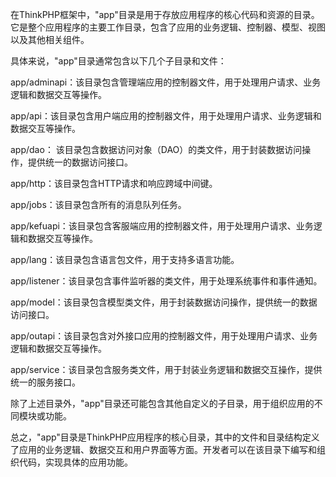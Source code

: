 在ThinkPHP框架中，"app"目录是用于存放应用程序的核心代码和资源的目录。它是整个应用程序的主要工作目录，包含了应用的业务逻辑、控制器、模型、视图以及其他相关组件。

具体来说，"app"目录通常包含以下几个子目录和文件：

app/adminapi：该目录包含管理端应用的控制器文件，用于处理用户请求、业务逻辑和数据交互等操作。

app/api：该目录包含用户端应用的控制器文件，用于处理用户请求、业务逻辑和数据交互等操作。

app/dao： 该目录包含数据访问对象（DAO）的类文件，用于封装数据访问操作，提供统一的数据访问接口。

app/http：该目录包含HTTP请求和响应跨域中间键。

app/jobs：该目录包含所有的消息队列任务。

app/kefuapi：该目录包含客服端应用的控制器文件，用于处理用户请求、业务逻辑和数据交互等操作。

app/lang：该目录包含语言包文件，用于支持多语言功能。

app/listener：该目录包含事件监听器的类文件，用于处理系统事件和事件通知。

app/model：该目录包含模型类文件，用于封装数据访问操作，提供统一的数据访问接口。

app/outapi：该目录包含对外接口应用的控制器文件，用于处理用户请求、业务逻辑和数据交互等操作。

app/service：该目录包含服务类文件，用于封装业务逻辑和数据交互操作，提供统一的服务接口。

除了上述目录外，"app"目录还可能包含其他自定义的子目录，用于组织应用的不同模块或功能。

总之，"app"目录是ThinkPHP应用程序的核心目录，其中的文件和目录结构定义了应用的业务逻辑、数据交互和用户界面等方面。开发者可以在该目录下编写和组织代码，实现具体的应用功能。